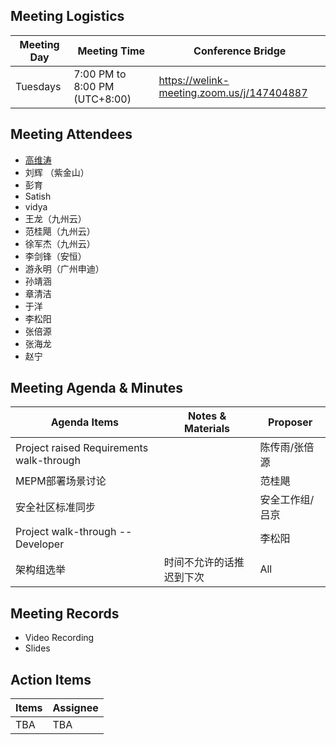 ## Meeting Logistics

| Meeting Day  |  Meeting Time  | Conference Bridge  |
|---|---|---|
| Tuesdays  | 7:00 PM to 8:00 PM (UTC+8:00)   |  https://welink-meeting.zoom.us/j/147404887 |


## Meeting Attendees
- [高维涛](https://gitee.com/Gao_Victor)
- 刘辉 （紫金山）
- 彭育
- Satish
- vidya
- 王龙（九州云）
- 范桂飓（九州云）
- 徐军杰（九州云）
- 李剑锋（安恒）
- 游永明（广州申迪）
- 孙靖涵
- 章清洁
- 于洋
- 李松阳
- 张倍源
- 张海龙
- 赵宁

## Meeting Agenda & Minutes
|  Agenda Items  |  Notes & Materials   |  Proposer |
|---|---|---|
|  Project raised Requirements walk-through  |    | 陈传雨/张倍源 |
|  MEPM部署场景讨论 |    | 范桂飓 |
|  安全社区标准同步 |    | 安全工作组/吕京 |
|  Project walk-through -- Developer  |     | 李松阳 |
|  架构组选举  |  时间不允许的话推迟到下次   | All |

## Meeting Records
- Video Recording
- Slides


## Action Items
|  Items | Assignee   |
|---|---|
| TBA  | TBA|


